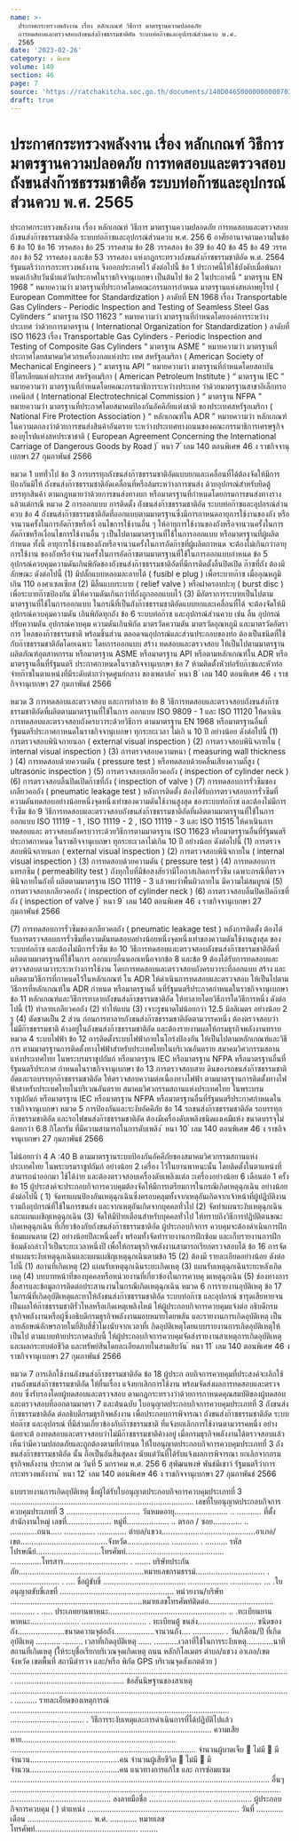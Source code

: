 ```yaml
---
name: >-
  ประกาศกระทรวงพลังงาน เรื่อง หลักเกณฑ์ วิธีการ มาตรฐานความปลอดภัย
  การทดสอบและตรวจสอบถังขนส่งก๊าซธรรมชาติอัด ระบบท่อก๊าซและอุปกรณ์ส่วนควบ พ.ศ.
  2565
date: '2023-02-26'
category: ง พิเศษ
volume: 140
section: 46
page: 7
source: 'https://ratchakitcha.soc.go.th/documents/140D046S0000000000703.pdf'
draft: true
---
```


# ประกาศกระทรวงพลังงาน เรื่อง หลักเกณฑ์ วิธีการ มาตรฐานความปลอดภัย การทดสอบและตรวจสอบถังขนส่งก๊าซธรรมชาติอัด ระบบท่อก๊าซและอุปกรณ์ส่วนควบ พ.ศ. 2565

ประกาศกระทรวงพลังงาน เรื่อง หลักเกณฑ์ วิธีการ มาตรฐานความปลอดภัย การทดสอบและตรวจสอบ ถังขนส่งก๊าซธรรมชาติอัด ระบบท่อก๊าซและอุปกรณ์ส่วนควบ พ.ศ. 256 6 อาศัยอานาจตามความในข้อ 6 ข้อ 10 ข้อ 16 วรรคสอง ข้อ 25 วรรคสาม ข้อ 28 วรรคสอง ข้อ 39 ข้อ 40 ข้อ 45 ข้อ 49 วรรคสอง ข้อ 52 วรรคสอง และข้อ 53 วรรคสอง แห่งกฎกระทรวงถังขนส่งก๊าซธรรมชาติอัด พ.ศ. 2564 รัฐมนตรีว่าการกระทรวงพลังงาน จึงออกประกาศไว้ ดังต่อไปนี้ ข้อ 1 ประกาศนี้ให้ใช้บังคับเมื่อพ้นกาหนดเก้าสิบวันนับแต่วันประกาศในราชกิจจานุเบกษา เป็นต้นไป ข้อ 2 ในประกาศนี้ “ มาตรฐาน EN 1968 ” หมายความว่า มาตรฐานที่ประกาศโดยคณะกรรมการกำหนด มาตรฐานแห่งสหภาพยุโรป ( European Committee for Standardization ) ลาดับที่ EN 1968 เรื่อง Transportable Gas Cylinders - Periodic Inspection and Testing of Seamless Steel Gas Cylinders “ มาตรฐาน ISO 11623 ” หมายความว่า มาตรฐานที่กำหนดโดยองค์การระหว่างประเทศ ว่าด้วยการมาตรฐาน ( International Organization for Standardization ) ลาดับที่ ISO 11623 เรื่อง Transportable Gas Cylinders - Periodic Inspection and Testing of Composite Gas Cylinders “ มาตรฐาน ASME ” หมายความว่า มาตรฐานที่ประกาศโดยสมาคมวิศวกรเครื่องกลแห่งประ เทศ สหรัฐอเมริกา ( American Society of Mechanical Engineers ) “ มาตรฐาน API ” หมายความว่า มาตรฐานที่กำหนดโดยสถาบันปิโตรเลียมแห่งประเทศ สหรัฐอเมริกา ( American Petroleum Institute ) “ มาตรฐาน IEC ” หมายความว่า มาตรฐานที่กำหนดโดยคณะกรรมาธิการระหว่างประเทศ ว่าด้วยมาตรฐานสาขาอิเล็กทรอเทคนิกส์ ( International Electrotechnical Commission ) “ มาตรฐาน NFPA ” หมายความว่า มาตรฐานที่ประกาศโดยสมาคมป้องกันอัคคีภัยแห่งชาติ ของประเทศสหรัฐอเมริกา ( National Fire Protection Association ) “ หลักเกณฑ์ใน ADR ” หมายความว่า หลักเกณฑ์ในความตกลงว่าด้วยการขนส่งสินค้าอันตราย ระหว่างประเทศทางถนนของคณะกรรมาธิการเศรษฐกิจของยุโรปแห่งสหประชาชาติ ( European Agreement Concerning the International Carriage of Dangerous Goods by Road ) ้ หนา 7 ่ เลม 140 ตอนพิเศษ 46 ง ราชกิจจานุเบกษา 27 กุมภาพันธ์ 2566

หมวด 1 บททั่วไป ข้อ 3 การบรรทุกถังขนส่งก๊าซธรรมชาติอัดแบบยกและเคลื่อนที่ได้ต้องจัดให้มีการป้องกันมิให้ ถังขนส่งก๊าซธรรมชาติอัดเคลื่อนที่หรือล้มระหว่างการขนส่ง ด้วยอุปกรณ์สำหรับยึดตู้บรรทุกสินค้า ตามกฎหมายว่าด้วยการขนส่งทางบก หรือมาตรฐานที่กำหนดโดยกรมการขนส่งทางราง แล้วแต่กรณี หมวด 2 การออกแบบ การติดตั้ง ถังขนส่งก๊าซธรรมชาติอัด ระบบท่อก๊าซและอุปกรณ์ส่วนควบ ข้อ 4 ถังขนส่งก๊าซธรรมชาติอัดที่ออกแบบตามมาตรฐานซึ่งมีการกาหนดอายุการใช้งานของถัง หรือจานวนครั้งในการอัดก๊าซหรือเงื่ อนไขการใช้งานอื่น ๆ ให้อายุการใช้งานของถังหรือจานวนครั้งในการ อัดก๊าซหรือเงื่อนไขการใช้งานอื่น ๆ เป็นไปตามมาตรฐานที่ใช้ในการออกแบบ หรือมาตรฐานที่ผู้ผลิตกำหนด ทั้งนี้ อายุการใช้งานของถังหรือจานวนครั้งในการอัดก๊าซที่ผู้ผลิตกาหนด จะต้องไม่เกินกว่าอายุการใช้งาน ของถังหรือจำนวนครั้งในการอัดก๊าซตามมาตรฐานที่ใช้ในการออกแบบกำหนด ข้อ 5 อุปกรณ์ควบคุมความดันเกินพิกัดของถังขนส่งก๊าซธรรมชาติอัดที่มีการติดตั้งลิ้นปิดเปิด ก๊าซที่ถัง ต้องมีลักษณะ ดังต่อไปนี้ (1) มีปลั๊กแบบหลอมละลายได้ ( fusibl e plug ) เพื่อระบายก๊าซ เมื่ออุณหภูมิเกิน 110 องศาเซลเซียส (2) มีลิ้นแบบระบาย ( relief valve ) หรือฝาครอบปะทุ ( burst disc ) เพื่อระบายก๊าซป้องกัน มิให้ความดันเกินกว่าที่ถังถูกออกแบบไว้ (3) มีอัตราการระบายเป็นไปตามมาตรฐานที่ใช้ในการออกแบบ ในกรณีที่เป็นถังก๊าซธรรมชาติอัดแบบยกและเคลื่อนที่ได้ จะต้องจัดให้มีอุปกรณ์ควบคุมความดัน เกินพิกัดทุกถัง ข้อ 6 ระบบท่อก๊าซ และอุปกรณ์ส่วนควบ เช่น ลิ้น อุปกรณ์ปรับความดัน อุปกรณ์ควบคุม ความดันเกินพิกัด มาตรวัดความดัน มาตรวัดอุณหภูมิ และมาตรวัดอัตราการ ไหลของก๊าซธรรมชาติ พร้อมชิ้นส่วน ตลอดจนอุปกรณ์และส่วนประกอบของท่อ ต้องเป็นชนิดที่ใช้กับก๊าซธรรมชาติอัดโดยเฉพาะ โดยการออกแบบ สร้าง ทดสอบและตรวจสอบ ให้เป็นไปตามมาตรฐานผลิตภัณฑ์อุตสาหกรรม หรือมาตรฐาน ASME หรือมาตรฐาน API หรือตามหลักเกณฑ์ใน ADR หรือมาตรฐานอื่นที่รัฐมนตรี ประกาศกาหนดในราชกิจจานุเบกษา ข้อ 7 ห้ามติดตั้งหัวท่อรับก๊าซและหัวท่อจ่ายก๊าซในตาแหน่งที่มีระดับต่ากว่าจุดศูนย์กลาง ของเพลาล้อ ้ หนา 8 ่ เลม 140 ตอนพิเศษ 46 ง ราชกิจจานุเบกษา 27 กุมภาพันธ์ 2566

หมวด 3 การทดสอบและตรวจสอบ และการทำลาย ข้อ 8 วิธีการทดสอบและตรวจสอบถังขนส่งก๊าซธรรมชาติอัดที่ผลิตตามมาตรฐานที่ใช้ในการ ออกแบบ ISO 9809 - 1 และ ISO 11120 ให้ดาเนินการทดสอบและตรวจสอบถังครบวาระด้วยวิธีการ ตามมาตรฐาน EN 1968 หรือมาตรฐานอื่นที่รัฐมนตรีประกาศกาหนดในราชกิจจานุเบกษา ทุกระยะเวลา ไม่เกิ น 10 ปี อย่างน้อย ดังต่อไปนี้ (1) การตรวจสอบพินิจภายนอก ( external visual inspection ) (2) การตรวจสอบพินิจภายใน ( internal visual inspection ) (3) การตรวจสอบความหนา ( measuring wall thickness ) (4) การทดสอบด้วยความดัน ( pressure test ) หรือทดสอบด้วยคลื่นเสียงความถี่สูง ( ultrasonic inspection ) (5) การตรวจสอบเกลียวคอถัง ( inspection of cylinder neck ) (6) การตรวจสอบลิ้นปิดเปิดก๊าซที่ถัง ( inspection of valve ) (7) การทดสอบการรั่วซึมของเกลียวคอถัง ( pneumatic leakage test ) หลังการติดตั้ง ต้องได้รับการตรวจสอบการรั่วซึมที่ความดันทดสอบอย่างน้อยหนึ่งจุดหนึ่งเท่าของความดันใช้งานสูงสุด ของระบบท่อก๊าซ และต้องไม่มีการรั่วซึม ข้อ 9 วิธีการทดสอบและตรวจสอบถังขนส่งก๊าซธรรมชาติอัดที่ผลิตตามมาตรฐานที่ใช้ในการ ออกแบบ ISO 11119 - 1 , ISO 11119 - 2 , ISO 11119 - 3 และ ISO 11515 ให้ดาเนินการทดสอบและ ตรวจสอบถังครบวาระด้วยวิธีการตามมาตรฐาน ISO 11623 หรือมาตรฐานอื่นที่รัฐมนตรีประกาศกาหนด ในราชกิจจานุเบกษา ทุกระยะเวลาไม่เกิน 10 ปี อย่างน้อย ดังต่อไปนี้ (1) การตรวจสอบพินิจภายนอก ( external visual inspection ) (2) การตรวจสอบพินิจภายใน ( internal visual inspection ) (3) การทดสอบด้วยความดัน ( pressure test ) (4) การทดสอบการแทรกซึม ( permeability test ) ถังทุกใบที่มีข้อสงสัยว่ามีโอกาสเกิดการรั่วซึม เฉพาะกรณีที่ตรวจพินิจภายในถังที่ ผลิตตามมาตรฐาน ISO 11119 - 3 แล้วพบว่าพื้นผิวภายใน มีความไม่สมบูรณ์ (5) การตรวจสอบเกลียวคอถัง ( inspection of cylinder neck ) (6) การตรวจสอบลิ้นปิดเปิดก๊าซที่ถัง ( inspection of valve ) ้ หนา 9 ่ เลม 140 ตอนพิเศษ 46 ง ราชกิจจานุเบกษา 27 กุมภาพันธ์ 2566

(7) การทดสอบการรั่วซึมของเกลียวคอถัง ( pneumatic leakage test ) หลังการติดตั้ง ต้องได้รับการตรวจสอบการรั่วซึมที่ความดันทดสอบอย่างน้อยหนึ่งจุดหนึ่งเท่าของความดันใช้งานสูงสุด ของระบบท่อก๊าซ และต้องไม่มีการรั่วซึม ข้อ 10 วิธีการทดสอบและตรวจสอบถังขนส่งก๊าซธรรมชาติอัดที่ผลิตตามมาตรฐานที่ใช้ในการ ออกแบบอื่นนอกเหนือจากข้อ 8 และข้อ 9 ต้องได้รับการทดสอบและตรวจสอบตามวาระระหว่างการใช้งาน โดยการทดสอบและตรวจสอบถังครบวาระที่ออกแบบ สร้าง และผลิตตามวิธีการที่กาหนดไว้ในหลักเกณฑ์ ใน ADR ให้ดำเนินการทดสอบและตรวจสอบ ให้เป็นไปตามวิธีการที่หลักเกณฑ์ใน ADR กำหนด หรือมาตรฐานอื่ นที่รัฐมนตรีประกาศกำหนดในราชกิจจานุเบกษา ข้อ 11 หลักเกณฑ์และวิธีการทาลายถังขนส่งก๊าซธรรมชาติอัด ให้ทาลายโดยวิธีการใดวิธีการหนึ่ง ดังต่อไปนี้ (1) ทำลายเกลียวคอถัง (2) ทำให้แบน (3) เจาะรูขนาดไม่น้อยกว่า 12.5 มิลลิเมตร อย่างน้อย 2 รู (4) ตัดขาดเป็น 2 ส่วน ก่อนการทาลายถังขนส่งก๊าซธรรมชาติอัดตามวรรคหนึ่ง ต้องตรวจสอบว่าไม่มีก๊าซธรรมชาติ ค้างอยู่ในถังขนส่งก๊าซธรรมชาติอัด และต้องรายงานผลให้กรมธุรกิจพลังงานทราบ หมวด 4 ระบบไฟฟ้า ข้อ 12 การติดตั้งระบบไฟฟ้าภายในโกร่งป้องกัน ให้เป็นไปตามหลักเกณฑ์และวิธีการ ตามมาตรฐานการติดตั้งทางไฟฟ้าสำหรับประเทศไทยในบริเวณอันตราย สมาคมวิศวกรรมสถานแห่งประเทศไทย ในพระบรมราชูปถัมภ์ หรือมาตรฐาน IEC หรือมาตรฐาน NFPA หรือมาตรฐานอื่นที่รัฐมนตรีประกาศ กำหนดในราชกิจจานุเบกษา ข้อ 13 การตรวจสอบสาย ดินของรถขนส่งก๊าซธรรมชาติอัดและรถบรรทุกก๊าซธรรมชาติอัด ให้ตรวจสอบความต่อเนื่องทางไฟฟ้า ตามมาตรฐานการติดตั้งทางไฟฟ้าสาหรับประเทศไทยในบริเวณอันตราย สมาคมวิศวกรรมสถานแห่งประเทศไทย ในพระบรมราชูปถัมภ์ หรือมาตรฐาน IEC หรือมาตรฐาน NFPA หรือมาตรฐานอื่นที่รัฐมนตรีประกาศกำหนดในราชกิจจานุเบกษา หมวด 5 การป้องกันและระงับอัคคีภัย ข้อ 14 รถขนส่งก๊าซธรรมชาติอัด รถบรรทุกก๊าซธรรมชาติอัด และรถไฟขนส่งก๊าซธรรมชาติอัด ต้องมีเครื่องดับเพลิงชนิดผงเคมีแห้ง ขนาดบรรจุไม่น้อยกว่า 6.8 กิโลกรัม ที่มีความสามารถในการดับเพลิง ้ หนา 10 ่ เลม 140 ตอนพิเศษ 46 ง ราชกิจจานุเบกษา 27 กุมภาพันธ์ 2566

ไม่น้อยกว่า 4 A :40 B ตามมาตรฐานระบบป้องกันอัคคีภัยของสมาคมวิศวกรรมสถานแห่งประเทศไทย ในพระบรมราชูปถัมภ์ อย่างน้อย 2 เครื่อง ไว้ในยานพาหนะนั้น โดยติดตั้งในตาแหน่งที่สามารถนำออกมา ใช้ได้ง่าย และต้องตรวจสอบเครื่องดับเพลิงแต่ล ะเครื่องอย่างน้อย 6 เดือนต่อ 1 ครั้ง ข้อ 15 ผู้ประสงค์จะประกอบกิจการควบคุมต้องจัดให้มีการเตรียมการในกรณีเกิดเหตุฉุกเฉิน อย่างน้อยดังต่อไปนี้ ( 1) จัดทาแผนป้องกันเหตุฉุกเฉินซึ่งครอบคลุมทั้งจากเหตุอันเกิดจากเจ้าหน้าที่ผู้ปฏิบัติงาน รวมถึงอุปกรณ์ที่ใช้ในการขนส่ง และจากเหตุอันเกิดจากบุคคลทั่วไป (2) จัดทำแผนระงับเหตุฉุกเฉิน และแผนเผชิญเหตุฉุกเฉิน (3) จัดให้มีป้ายเตือนสำหรับบุคคลทั่วไป ให้ทราบถึงวิธีการปฏิบัติตนขณะเกิดเหตุฉุกเฉิน ที่เกี่ยวข้องกับถังขนส่งก๊าซธรรมชาติอัด ผู้ประกอบกิจการ ควบคุมจะต้องดำเนินการฝึกซ้อมแผนตาม (2) อย่างน้อยปีละหนึ่งครั้ง พร้อมทั้งจัดทำรายงานการฝึกซ้อม และเก็บรายงานการฝึกซ้อมดังกล่าวไว้เป็นระยะเวลาหนึ่งปี เพื่อให้กรมธุรกิจพลังงานสามารถเรียกตรวจสอบได้ ข้อ 16 การจัดทำแผนระงับเหตุฉุกเฉินและแผนเผชิญเหตุฉุกเฉินตามข้อ 15 (2) ต้องมี รายละเอียดอย่างน้อย ดังต่อไปนี้ (1) สถานที่เกิดเหตุ (2) แผนรับเหตุฉุกเฉินระยะเกิดเหตุ (3) แผนรับเหตุฉุกเฉินระยะหลังเกิดเหตุ (4) บทบาทหน้าที่ของบุคคลหรือหน่วยงานที่เกี่ยวข้องในการควบคุ มเหตุฉุกเฉิน (5) ช่องทางการสื่อสารและข้อมูลการติดต่อประสานงานในกรณีเกิดเหตุฉุกเฉิน หมวด 6 การรายงานอุบัติเหตุ ข้อ 17 ในกรณีที่เกิดอุบัติเหตุและทาให้ถังขนส่งก๊าซธรรมชาติอัด ระบบท่อก๊าซ และอุปกรณ์ ชารุดเสียหายจนเป็นผลให้ก๊าซธรรมชาติรั่วไหลหรือเกิดเหตุเพลิงไหม้ ให้ผู้ประกอบกิจการควบคุมแจ้งต่อ อธิบดีกรมธุรกิจพลังงานหรือผู้ซึ่งอธิบดีกรมธุรกิจพลังงานมอบหมายโดยพลัน และรายงานการเกิดอุบัติเหตุ เป็นลายลักษณ์อักษรภายในยี่สิบสี่ชั่วโมงนับจากเวลาที่เ กิดอุบัติเหตุโดยแบบรายงานการเกิดอุบัติเหตุให้เป็นไป ตามแบบท้ายประกาศฉบับนี้ ให้ผู้ประกอบกิจการควบคุมจัดส่งรายงานสาเหตุการเกิดอุบัติเหตุ และผลกระทบต่อชีวิต และทรัพย์สินโดยละเอียดภายในสามสิบวัน ้ หนา 11 ่ เลม 140 ตอนพิเศษ 46 ง ราชกิจจานุเบกษา 27 กุมภาพันธ์ 2566

หมวด 7 การเลิกใช้งานถังขนส่งก๊าซธรรมชาติอัด ข้อ 18 ผู้ประก อบกิจการควบคุมที่ประสงค์จะเลิกใช้งานถังขนส่งก๊าซธรรมชาติอัด ให้ยื่นเรื่อง แจ้งยกเลิกการใช้งาน พร้อมจัดส่งผลการทดสอบและตรวจสอบ ซึ่งรับรองโดยผู้ทดสอบและตรวจสอบ ตามกฎกระทรวงว่าด้วยการกาหนดคุณสมบัติของผู้ทดสอบและตรวจสอบที่ออกตามมาตรา 7 และต้นฉบับ ใบอนุญาตประกอบกิจการควบคุมประเภทที่ 3 ถังขนส่งก๊าซธรรมชาติอัด ต่ออธิบดีกรมธุรกิจพลังงาน เพื่อประกอบการพิจารณา ถังขนส่งก๊าซธรรมชาติอัด ระบบท่อก๊าซ และอุปกรณ์ ที่มีส่วนเกี่ยวข้องกับก๊าซธรรมชาติ ที่แจ้งยกเลิกการใช้งานตามวรรคหนึ่ง อย่างน้อยจะต้ องทดสอบและตรวจสอบว่าไม่มีก๊าซธรรมชาติค้างอยู่ เมื่อกรมธุรกิจพลังงานได้ตรวจสอบแล้ว เห็นว่ามีความปลอดภัยและถูกต้องตามที่กำหนด ให้ใบอนุญาตประกอบกิจการควบคุมประเภทที่ 3 ถังขนส่งก๊าซธรรมชาติอัด นั้น ถือเป็นอันสิ้นสุดลง นับแต่วันที่ได้รับแจ้งผลการพิจารณา ยกเลิกจากกรมธุรกิจพลังงาน ประกาศ ณ วันที่ 5 มกราคม พ.ศ. 256 6 สุพัฒนพงษ์ พันธ์มีเชาว์ รัฐมนตรีว่าการกระทรวงพลังงาน ้ หนา 12 ่ เลม 140 ตอนพิเศษ 46 ง ราชกิจจานุเบกษา 27 กุมภาพันธ์ 2566

แบบรายงานการเกิดอุบัติเหตุ ชื่อผู้ได้รับใบอนุญาตประกอบกิจการควบคุมประเภทที่ 3 .................................................................................. เลขที่ใบอนุญาตประกอบกิจการควบคุมประเภทที่ 3 ................................. วันหมดอายุ........................ .. ........... ที่ตั้งสำนักงานใหญ่ เลขที่.................... หมู่ที่................... .. ตรอก / ซอย............. .. ............ถนน..... .............. ............. ตำบล/แขวง..........................................อาเภอ/เขต.......................................จังหวัด................... ............ . .......... รหัสไปรษณีย์.............................โทรศัพท์............................................ ..............โทรสาร............................. . ....... บริษัทประกันภัย........................................................หมายเลขกรมธรรม์............................... . ...................... . .... ชื่อผู้ขับขี่ ..................................... .................. .............. ... .ใบอนุญาตขับขี่เลขที่ ................................................... หน่วยงาน/บริษัท ...........................................................หมายเลขโทรศัพท์ติดต่อ............................. ........... . ..... ประเภทยานพาหนะ..................................................... .. .ทะเบียนยานพาหนะ...................... ............................. . ทะเบียนตู้ ขนส่ง.......................... ชนิดของถัง.....................ขนาดความจุต่อถัง..................จานวนถัง.... .............. . วัน/เดือน/ปี ที่เกิดอุบัติเหตุ ........... ......... เวลาที่เกิดอุบัติเหตุ ...... ...........เวลาที่ใช้ในการระงับเหตุ............นาที สถานที่เกิดเหตุ (ให้ระบุชื่อเรียกบริเวณจุดเกิดเหตุ ถนน หลักกิโลเมตร ตำบล/แขวง อาเภอ/เขต จังหวัด เขตพื้นที่ สถานีตำรวจ และ/หรือ พิกัด GPS บริเวณจุดสังเกตด้วย ) ............................................................................................................................. ................................................. ข้อสันนิษฐานของสาเหตุ ............................................................................................................................. .......... รายละเอียดของเหตุการณ์ .................................................................................................. ................................. . วิธีการระงับเหตุและการดำเนินการที่ได้ปฏิบัติไปแล้ว .......................................................................................... ความเสียหาย..................................................................... ................................................................................... จำนวนผู้บาดเจ็บ  ไม่มี  มี จำนวน........................................คน จำนวนผู้เสียชีวิต  ไม่มี  มี จำนวน........................................คน แนวทางการแก้ไข และ การซ่อมแซม .................................................................................................................... อื่นๆ ......................................................................................................................... ............................................. ลงลายมือชื่อ ............................ ................. ผู้ประกอบกิจการควบคุม ( ) ตำแหน่ง .................................................................... วันที่ ............ เดือน ............................. พ.ศ. ............ หมายเลขโทรศัพท์.............................................. ........
